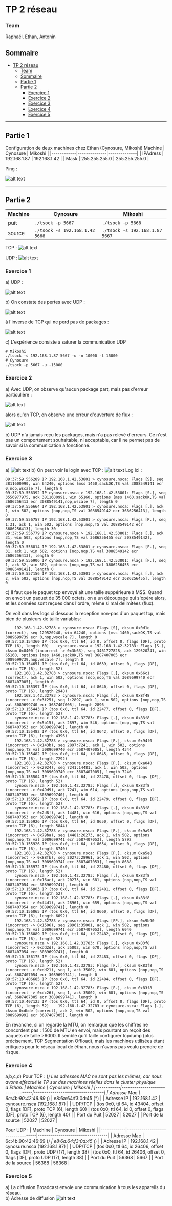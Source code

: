 # TP 2 réseau

### Team
Raphaël, Ethan, Antonin

## Sommaire
- [TP 2 réseau](#tp-2-réseau)
    - [Team](#team)
  - [Sommaire](#sommaire)
  - [Partie 1](#partie-1)
  - [Partie 2](#partie-2)
    - [Exercice 1](#exercice-1)
    - [Exercice 2](#exercice-2)
    - [Exercice 3](#exercice-3)
    - [Exercice 4](#exercice-4)
    - [Exercice 5](#exercice-5)
--------------------

## Partie 1
Configuration de deux machines chez Ethan (Cynosure, Mikoshi)
   Machine    | Cynosure     | Mikoshi      |
 |------------|--------------|--------------|
 | IPAdress   | 192.168.1.87 | 192.168.1.42 |
 | Mask       | 255.255.255.0 | 255.255.255.0 |

Ping :

![alt text](ping_cynosure_mikoshi.gif)

-------

## Partie 2
 | Machine    | Cynosure                         | Mikoshi                          |
 |------------|----------------------------------|----------------------------------|
 | puit       | ```./tsock -p 5667```            | ```./tsock -p 5668```            |
 | source     | ```./tsock -s 192.168.1.42 5668``` | ```./tsock -s 192.168.1.87 5667``` |

TCP :
![alt text](tsock_cynosure_mikoshi.gif)

UDP :
![alt text](tsock2_cynosure_mikoshi.gif)

### Exercice 1
a) UDP :

![alt text](tsock2_cynosure_mikoshi.gif)

b) On constate des pertes avec UDP :

![alt text](image_perte.png)

à l'inverse de TCP qui ne perd pas de packages :

![alt text](image_non_perte_tcp.png)

c) L'expérience consiste à saturer la communication UDP

````shell
# Mikoshi
./tsock -s 192.168.1.87 5667 -u -n 10000 -l 15000
# Cynosure
./tsock -p 5667 -u -15000
````
### Exercice 2
a) Avec UDP, on observe qu'aucun package part, mais pas d'erreur particulière :

![alt text](./2a_udp_cynosure_mikoshi.gif)

alors qu'en TCP, on observe une erreur d'ouverture de flux :

![alt text](./2a_tcp_cynosure_mikoshi.gif)

b) UDP n'a jamais reçu les packages, mais n'a pas relevé d'erreurs. Ce n'est pas un comportement souhaitable, ni acceptable, car il ne permet pas de savoir si la communication a fonctionné.

### Exercice 3
a)
![alt text](./3a_tcp_cynosure_mikoshi.gif)
b)
On peut voir le login avec TCP :
![alt text](./3b_tcp_cynosure_mikoshi.gif)
Log ici :

````shell
09:37:59.556289 IP 192.168.1.42.53801 > cynosure.nsca: Flags [S], seq 3811600990, win 64240, options [mss 1460,sackOK,TS val 3088549141 ecr 0,nop,wscale 7], length 0
09:37:59.556392 IP cynosure.nsca > 192.168.1.42.53801: Flags [S.], seq 3556977975, ack 3811600991, win 65160, options [mss 1460,sackOK,TS val 3686256413 ecr 3088549141,nop,wscale 7], length 0
09:37:59.556664 IP 192.168.1.42.53801 > cynosure.nsca: Flags [.], ack 1, win 502, options [nop,nop,TS val 3088549142 ecr 3686256413], length 0
09:37:59.556757 IP 192.168.1.42.53801 > cynosure.nsca: Flags [P.], seq 1:31, ack 1, win 502, options [nop,nop,TS val 3088549142 ecr 3686256413], length 30
09:37:59.556779 IP cynosure.nsca > 192.168.1.42.53801: Flags [.], ack 31, win 502, options [nop,nop,TS val 3686256455 ecr 3088549142], length 0
09:37:59.556814 IP 192.168.1.42.53801 > cynosure.nsca: Flags [F.], seq 31, ack 1, win 502, options [nop,nop,TS val 3088549142 ecr 3686256413], length 0
09:37:59.556906 IP cynosure.nsca > 192.168.1.42.53801: Flags [F.], seq 1, ack 32, win 502, options [nop,nop,TS val 3686256455 ecr 3088549142], length 0
09:37:59.557156 IP 192.168.1.42.53801 > cynosure.nsca: Flags [.], ack 2, win 502, options [nop,nop,TS val 3088549142 ecr 3686256455], length 0
````
c)
Il faut que le paquet tcp envoyé ait une taille suppérieure à MSS.
Quand on envoit un paquet de 35 000 octets, on a un découpage qui s'opère alors, et les données sont reçues dans l'ordre, même si mal delimitées (flux).

On voit dans les logs ci dessous la reception non-pas d'un paquet tcp, mais bien de plusieurs de taille variables:
````shell
    192.168.1.42.32783 > cynosure.nsca: Flags [S], cksum 0x0d1e (correct), seq 129520240, win 64240, options [mss 1460,sackOK,TS val 3089699739 ecr 0,nop,wscale 7], length 0
09:57:10.154360 IP (tos 0x0, ttl 64, id 0, offset 0, flags [DF], proto TCP (6), length 60)    cynosure.nsca > 192.168.1.42.32783: Flags [S.], cksum 0x8400 (incorrect -> 0x3b63), seq 3461727828, ack 129520241, win 65160, options [mss 1460,sackOK,TS val 3687407005 ecr 3089699739,nop,wscale 7], length 0
09:57:10.154651 IP (tos 0x0, ttl 64, id 8639, offset 0, flags [DF], proto TCP (6), length 52)
    192.168.1.42.32783 > cynosure.nsca: Flags [.], cksum 0x66c1 (correct), ack 1, win 502, options [nop,nop,TS val 3089699740 ecr 3687407005], length 0
09:57:10.155397 IP (tos 0x0, ttl 64, id 8640, offset 0, flags [DF], proto TCP (6), length 2948)
    192.168.1.42.32783 > cynosure.nsca: Flags [.], cksum 0x8f48 (incorrect -> 0x3f25), seq 1:2897, ack 1, win 502, options [nop,nop,TS val 3089699740 ecr 3687407005], length 2896
09:57:10.155443 IP (tos 0x0, ttl 64, id 22477, offset 0, flags [DF], proto TCP (6), length 52)
    cynosure.nsca > 192.168.1.42.32783: Flags [.], cksum 0x83f8 (incorrect -> 0x5b15), ack 2897, win 546, options [nop,nop,TS val 3687407053 ecr 3089699740], length 0
09:57:10.155482 IP (tos 0x0, ttl 64, id 8642, offset 0, flags [DF], proto TCP (6), length 4396)
    192.168.1.42.32783 > cynosure.nsca: Flags [P.], cksum 0x94f0 (incorrect -> 0x143b), seq 2897:7241, ack 1, win 502, options [nop,nop,TS val 3089699740 ecr 3687407005], length 4344
09:57:10.155482 IP (tos 0x0, ttl 64, id 8645, offset 0, flags [DF], proto TCP (6), length 7292)
    192.168.1.42.32783 > cynosure.nsca: Flags [P.], cksum 0xa040 (incorrect -> 0x2924), seq 7241:14481, ack 1, win 502, options [nop,nop,TS val 3089699740 ecr 3687407005], length 7240
09:57:10.155504 IP (tos 0x0, ttl 64, id 22478, offset 0, flags [DF], proto TCP (6), length 52)
    cynosure.nsca > 192.168.1.42.32783: Flags [.], cksum 0x83f8 (incorrect -> 0x49d9), ack 7241, win 614, options [nop,nop,TS val 3687407053 ecr 3089699740], length 0
09:57:10.155562 IP (tos 0x0, ttl 64, id 22479, offset 0, flags [DF], proto TCP (6), length 52)
    cynosure.nsca > 192.168.1.42.32783: Flags [.], cksum 0x83f8 (incorrect -> 0x2d8f), ack 14481, win 616, options [nop,nop,TS val 3687407053 ecr 3089699740], length 0
09:57:10.155926 IP (tos 0x0, ttl 64, id 8650, offset 0, flags [DF], proto TCP (6), length 5844)
    192.168.1.42.32783 > cynosure.nsca: Flags [P.], cksum 0x9a98 (incorrect -> 0x79ba), seq 14481:20273, ack 1, win 502, options [nop,nop,TS val 3089699741 ecr 3687407053], length 5792
09:57:10.155926 IP (tos 0x0, ttl 64, id 8654, offset 0, flags [DF], proto TCP (6), length 8740)
    192.168.1.42.32783 > cynosure.nsca: Flags [P.], cksum 0xa5e8 (incorrect -> 0x88fb), seq 20273:28961, ack 1, win 502, options [nop,nop,TS val 3089699741 ecr 3687407053], length 8688
09:57:10.155972 IP (tos 0x0, ttl 64, id 22480, offset 0, flags [DF], proto TCP (6), length 52)
    cynosure.nsca > 192.168.1.42.32783: Flags [.], cksum 0x83f8 (incorrect -> 0x16ac), ack 20273, win 681, options [nop,nop,TS val 3687407054 ecr 3089699741], length 0
09:57:10.156003 IP (tos 0x0, ttl 64, id 22481, offset 0, flags [DF], proto TCP (6), length 52)
    cynosure.nsca > 192.168.1.42.32783: Flags [.], cksum 0x83f8 (incorrect -> 0xf4d1), ack 28961, win 659, options [nop,nop,TS val 3687407054 ecr 3089699741], length 0
09:57:10.156065 IP (tos 0x0, ttl 64, id 8660, offset 0, flags [DF], proto TCP (6), length 6092)
    192.168.1.42.32783 > cynosure.nsca: Flags [FP.], cksum 0x9b90 (incorrect -> 0x1506), seq 28961:35001, ack 1, win 502, options [nop,nop,TS val 3089699741 ecr 3687407053], length 6040
09:57:10.156089 IP (tos 0x0, ttl 64, id 22482, offset 0, flags [DF], proto TCP (6), length 52)
    cynosure.nsca > 192.168.1.42.32783: Flags [.], cksum 0x83f8 (incorrect -> 0xdd2d), ack 35002, win 670, options [nop,nop,TS val 3687407054 ecr 3089699741], length 0
09:57:10.156175 IP (tos 0x0, ttl 64, id 22483, offset 0, flags [DF], proto TCP (6), length 52)
    cynosure.nsca > 192.168.1.42.32783: Flags [F.], cksum 0x83f8 (incorrect -> 0xdd21), seq 1, ack 35002, win 681, options [nop,nop,TS val 3687407054 ecr 3089699741], length 0
09:57:10.406685 IP (tos 0x0, ttl 64, id 22484, offset 0, flags [DF], proto TCP (6), length 52)
    cynosure.nsca > 192.168.1.42.32783: Flags [F.], cksum 0x83f8 (incorrect -> 0xdc26), seq 1, ack 35002, win 681, options [nop,nop,TS val 3687407305 ecr 3089699741], length 0
09:57:10.407123 IP (tos 0x0, ttl 64, id 0, offset 0, flags [DF], proto TCP (6), length 52)    192.168.1.42.32783 > cynosure.nsca: Flags [.], cksum 0xdbde (correct), ack 2, win 502, options [nop,nop,TS val 3089699992 ecr 3687407305], length 0
````

En revanche, si on regarde la MTU, on remarque que les chiffres ne concordent pas : 1500 de MTU en envoi, mais pourtant on reçoit des paquets de taille >6000.
Il semble qu'il faille configurer tcpdump (plus précisement, TCP Segmentation Offload), mais les machines utilisées étant critiques pour le réseau local de éthan, nous n'avons pas voulu prendre de risque.

### Exercice 4
a,b,c,d) 
Pour TCP :
(*) Les adresses MAC ne sont pas les mêmes, car nous avons effectué le TP sur des machines réelles dans le cluster physique d'Ethan.
 | Machine    | Cynosure           | Mikoshi                          |
 |------------|----------------------------------|----------------------------------|
 | Adresse Mac       | 6c:4b:90:42:46:69 (*) | e8:6a:64:f3:0d:45 (*) |
 | Adresse IP     | 192.168.1.42  | cynosure.nsca (192.168.1.87) |
 | UDP/TCP     | (tos 0x0, ttl 64, id 43404, offset 0, flags [DF], proto TCP (6), length 60) | (tos 0x0, ttl 64, id 0, offset 0, flags [DF], proto TCP (6), length 40) |
 | Port du Puit     | 52027 | 52027 |
 | Port de la source     | 52027 | 52027 |


Pour UDP :
 | Machine    | Cynosure           | Mikoshi                          |
 |------------|----------------------------------|----------------------------------|
 | Adresse Mac       | 6c:4b:90:42:46:69 (*) | e8:6a:64:f3:0d:45 (*) |
 | Adresse IP     | 192.168.1.42  | cynosure.nsca (192.168.1.87) |
 | UDP/TCP     | (tos 0x0, ttl 64, id 26406, offset 0, flags [DF], proto UDP (17), length 38) | (tos 0x0, ttl 64, id 26406, offset 0, flags [DF], proto UDP (17), length 38) |
 | Port du Puit     | 56368 | 5667 |
 | Port de la source     | 56368 | 56368 |


### Exercice 5
a) La diffusion Broadcast envoie une communication à tous les appareils du réseau.   
b) Adresse de diffusion
![alt text](./broadcast_cynosure.gif)